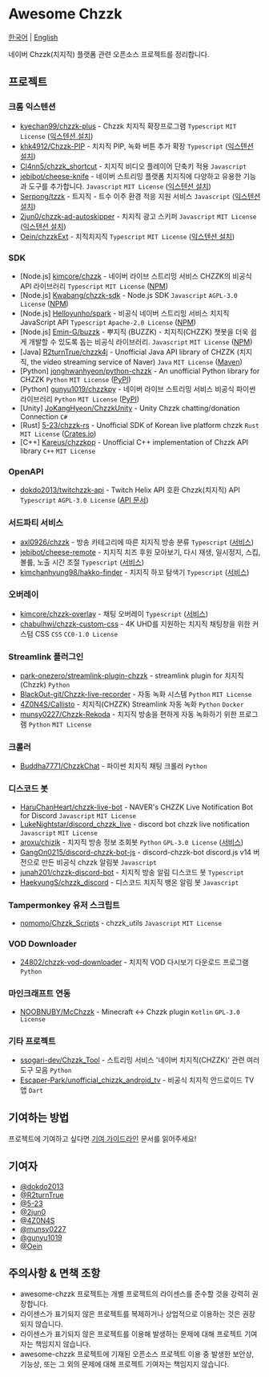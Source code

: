 # Awesome Chzzk
[한국어][LINK_한국어] | [English][LINK_english]

[LINK_한국어]: <https://github.com/dokdo2013/awesome-chzzk/blob/main/README.md>
[LINK_english]: <https://github.com/dokdo2013/awesome-chzzk/blob/main/README_en.md>

네이버 Chzzk(치지직) 플랫폼 관련 오픈소스 프로젝트를 정리합니다.

## 프로젝트

### 크롬 익스텐션
- [kyechan99/chzzk-plus](https://github.com/kyechan99/chzzk-plus) - Chzzk 치지직 확장프로그램 `Typescript` `MIT License` ([익스텐션 설치](https://chromewebstore.google.com/detail/chzzk-plus/miampiopgfpnimmggagljgbpmjmjdjia))
- [khk4912/Chzzk-PIP](https://github.com/khk4912/Chzzk-PIP) - 치지직 PIP, 녹화 버튼 추가 확장 `Typescript` ([익스텐션 설치](https://chromewebstore.google.com/detail/chzzk-pip/gkgpbobdiaaodjbmgdankimklclnagio))
- [Cl4nn5/chzzk_shortcut](https://github.com/Cl4nn5/chzzk_shortcut) - 치지직 비디오 플레이어 단축키 적용 `Javascript`
- [jebibot/cheese-knife](https://github.com/jebibot/cheese-knife) - 네이버 스트리밍 플랫폼 치지직에 다양하고 유용한 기능과 도구를 추가합니다. `Javascript` `MIT License` ([익스텐션 설치](https://chromewebstore.google.com/detail/nfkfgkkhgglkgnlppncolmpekidapkjh))
- [Serpong/tzzk](https://github.com/Serpong/tzzk) - 트지직 - 트수 이주 환경 적응 지원 서비스 `Javascript` ([익스텐션 설치](https://chromewebstore.google.com/detail/%ED%8A%B8%EC%A7%80%EC%A7%81-%ED%8A%B8%EC%88%98-%EC%9D%B4%EC%A3%BC-%ED%99%98%EA%B2%BD-%EC%A0%81%EC%9D%91-%EC%A7%80%EC%9B%90-%EC%84%9C%EB%B9%84%EC%8A%A4/bhfdliamlakhmeononpemhichflfeblc))
- [2jun0/chzzk-ad-autoskipper](https://github.com/2jun0/chzzk-ad-autoskipper) - 치지직 광고 스키퍼 `Javascript` `MIT License` ([익스텐션 설치](https://chromewebstore.google.com/detail/치지직-광고-스키퍼/dfckileffglgodofacjbhbglplojmcfl))
- [Oein/chzzkExt](https://github.com/Oein/chzzkExt) - 치직치지직 `Typescript` `MIT License` ([익스텐션 설치](https://chromewebstore.google.com/detail/%EC%B9%98%EC%A7%81%EC%B9%98%EC%A7%80%EC%A7%81-chzkchzzk/gnhkgfmbflpjnkigambjmfndopabaoaj))

### SDK
- [Node.js] [kimcore/chzzk](https://github.com/kimcore/chzzk) - 네이버 라이브 스트리밍 서비스 CHZZK의 비공식 API 라이브러리 `Typescript` `MIT License` ([NPM](https://www.npmjs.com/package/chzzk))
- [Node.js] [Kwabang/chzzk-sdk](https://github.com/Kwabang/chzzk-sdk) - Node.js SDK `Javascript` `AGPL-3.0 License` ([NPM](https://www.npmjs.com/package/chzzk-sdk))
- [Node.js] [Helloyunho/spark](https://github.com/Helloyunho/spark) - 비공식 네이버 스트리밍 서비스 치지직 JavaScript API `Typescript` `Apache-2.0 License` ([NPM](https://www.npmjs.com/package/spark-chzzk))
- [Node.js] [Emin-G/buzzk](https://github.com/Emin-G/buzzk) - 뿌지직 (BUZZK) - 치지직(CHZZK) 챗봇을 더욱 쉽게 개발할 수 있도록 돕는 비공식 라이브러리. `Javascript` `MIT License` ([NPM](https://www.npmjs.com/package/buzzk))
- [Java] [R2turnTrue/chzzk4j](https://github.com/R2turnTrue/chzzk4j) - Unofficial Java API library of CHZZK (치지직, the video streaming service of Naver) `Java` `MIT License` ([Maven](https://mvnrepository.com/artifact/io.github.R2turnTrue/chzzk4j))
- [Python] [jonghwanhyeon/python-chzzk](https://github.com/jonghwanhyeon/python-chzzk) - An unofficial Python library for CHZZK `Python` `MIT License` ([PyPI](https://pypi.org/project/python-chzzk/))
- [Python] [gunyu1019/chzzkpy](https://github.com/gunyu1019/chzzk_py) - 네이버 라이브 스트리밍 서비스 비공식 파이썬 라이브러리 `Python` `MIT License` ([PyPI](https://pypi.org/project/chzzkpy/))
- [Unity] [JoKangHyeon/ChzzkUnity](https://github.com/JoKangHyeon/ChzzkUnity) - Unity Chzzk chatting/donation Connection `C#`
- [Rust] [5-23/chzzk-rs](https://github.com/5-23/chzzk-rs) - Unofficial SDK of Korean live platform chzzk `Rust` `MIT License` ([Crates.io](https://crates.io/crates/chzzk))
- [C++] [Kareus/chzzkpp](https://github.com/Kareus/chzzkpp) - Unofficial C++ implementation of Chzzk API library `C++` `MIT License`

### OpenAPI
- [dokdo2013/twitchzzk-api](https://github.com/dokdo2013/twitchzzk-api) - Twitch Helix API 호환 Chzzk(치지직) API `Typescript` `AGPL-3.0 License` ([API 문서](https://api.twitchzzk.tv))

### 서드파티 서비스
- [axl0926/chzzk](https://github.com/axl0926/chzzk) - 방송 카테고리에 따른 치지직 방송 분류 `Typescript` ([서비스](https://chzzk.vercel.app/))
- [jebibot/cheese-remote](https://github.com/jebibot/cheese-remote) - 치지직 치즈 후원 모아보기, 다시 재생, 일시정지, 스킵, 볼륨, 노출 시간 조절 `Typescript` ([서비스](https://remote.chz.app/))
- [kimchanhyung98/hakko-finder](https://github.com/kimchanhyung98/hakko-finder) - 치지직 하꼬 탐색기 `Typescript` ([서비스](https://chzzk.chanhyung.kim/))

### 오버레이
- [kimcore/chzzk-overlay](https://github.com/kimcore/chzzk-overlay) - 채팅 오버레이 `Typescript` ([서비스](https://chzzk-overlay.vercel.app/))
- [chabulhwi/chzzk-custom-css](https://github.com/chabulhwi/chzzk-custom-css) - 4K UHD를 지원하는 치지직 채팅창을 위한 커스텀 CSS `CSS` `CC0-1.0 License`

### Streamlink 플러그인
- [park-onezero/streamlink-plugin-chzzk](https://github.com/park-onezero/streamlink-plugin-chzzk) - streamlink plugin for 치지직(Chzzk) `Python`
- [BlackOut-git/Chzzk-live-recorder](https://github.com/BlackOut-git/Chzzk-live-recorder) - 자동 녹화 시스템 `Python` `MIT License`
- [4Z0N4S/Callisto](https://github.com/4Z0N4S/Callisto) - 치지직(CHZZK) Streamlink 자동 녹화 `Python` `Docker`
- [munsy0227/Chzzk-Rekoda](https://github.com/munsy0227/Chzzk-Rekoda) - 치지직 방송을 편하게 자동 녹화하기 위한 프로그램 `Python` `MIT License`

### 크롤러
- [Buddha7771/ChzzkChat](https://github.com/Buddha7771/ChzzkChat) - 파이썬 치지직 채팅 크롤러 `Python`

### 디스코드 봇
- [HaruChanHeart/chzzk-live-bot](https://github.com/HaruChanHeart/chzzk-live-bot) - NAVER's CHZZK Live Notification Bot for Discord `Javascript` `MIT License`
- [LukeNightstar/discord_chzzk_live](https://github.com/LukeNightstar/discord_chzzk_live) - discord bot chzzk live notification `Javascript` `MIT License`
- [aroxu/chizik](https://github.com/aroxu/chizik) - 치지직 방송 정보 조회봇 `Python` `GPL-3.0 License` ([서비스](https://chizik.aroxu.me/))
- [GangOn0215/discord-chzzk-bot-js](https://github.com/GangOn0215/discord-chzzk-bot-js) - discord-chzzk-bot discord.js v14 버전으로 만든 비공식 chzzk 알림봇 `Javascript`
- [junah201/chzzk-discord-bot](https://github.com/junah201/chzzk-discord-bot) - 치지직 방송 알림 디스코드 봇 `Typescript`
- [HaekyungS/chzzk_discord](https://github.com/HaekyungS/chzzk_discord) - 디스코드 치지직 뱅온 알림 봇 `Javascript`

### Tampermonkey 유저 스크립트
- [nomomo/Chzzk_Scripts](https://github.com/nomomo/Chzzk_Scripts) - chzzk_utils `Javascript` `MIT License`

### VOD Downloader
- [24802/chzzk-vod-downloader](https://github.com/24802/chzzk-vod-downloader) - 치지직 VOD 다시보기 다운로드 프로그램 `Python`

### 마인크래프트 연동
- [NOOBNUBY/McChzzk](https://github.com/NOOBNUBY/McChzzk) - Minecraft <-> Chzzk plugin `Kotlin` `GPL-3.0 License`

### 기타 프로젝트
- [ssogari-dev/Chzzk_Tool](https://github.com/ssogari-dev/Chzzk_Tool) - 스트리밍 서비스 '네이버 치지직(CHZZK)' 관련 여러 도구 모음 `Python`
- [Escaper-Park/unofficial_chizzk_android_tv](https://github.com/Escaper-Park/unofficial_chzzk_android_tv) - 비공식 치지직 안드로이드 TV 앱 `Dart`

## 기여하는 방법
프로젝트에 기여하고 싶다면 [기여 가이드라인](https://github.com/dokdo2013/awesome-chzzk/blob/main/CONTRIBUTING.md) 문서를 읽어주세요!

## 기여자
- [@dokdo2013](https://github.com/dokdo2013)
- [@R2turnTrue](https://github.com/R2turnTrue)
- [@5-23](https://github.com/5-23)
- [@2jun0](https://github.com/2jun0)
- [@4Z0N4S](https://github.com/4Z0N4S)
- [@munsy0227](https://github.com/munsy0227)
- [@gunyu1019](https://github.com/gunyu1019)
- [@Oein](https://github.com/Oein)

## 주의사항 & 면책 조항
- awesome-chzzk 프로젝트는 개별 프로젝트의 라이센스를 준수할 것을 강력히 권장합니다.
- 라이센스가 표기되지 않은 프로젝트를 복제하거나 상업적으로 이용하는 것은 권장되지 않습니다.
- 라이센스가 표기되지 않은 프로젝트를 이용해 발생하는 문제에 대해 프로젝트 기여자는 책임지지 않습니다.
- awesome-chzzk 프로젝트에 기재된 오픈소스 프로젝트 이용 중 발생한 보안상, 기능상, 또는 그 외의 문제에 대해 프로젝트 기여자는 책임지지 않습니다.
